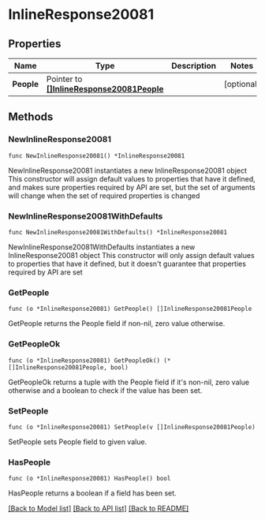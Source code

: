 # InlineResponse20081

## Properties

Name | Type | Description | Notes
------------ | ------------- | ------------- | -------------
**People** | Pointer to [**[]InlineResponse20081People**](InlineResponse20081People.md) |  | [optional] 

## Methods

### NewInlineResponse20081

`func NewInlineResponse20081() *InlineResponse20081`

NewInlineResponse20081 instantiates a new InlineResponse20081 object
This constructor will assign default values to properties that have it defined,
and makes sure properties required by API are set, but the set of arguments
will change when the set of required properties is changed

### NewInlineResponse20081WithDefaults

`func NewInlineResponse20081WithDefaults() *InlineResponse20081`

NewInlineResponse20081WithDefaults instantiates a new InlineResponse20081 object
This constructor will only assign default values to properties that have it defined,
but it doesn't guarantee that properties required by API are set

### GetPeople

`func (o *InlineResponse20081) GetPeople() []InlineResponse20081People`

GetPeople returns the People field if non-nil, zero value otherwise.

### GetPeopleOk

`func (o *InlineResponse20081) GetPeopleOk() (*[]InlineResponse20081People, bool)`

GetPeopleOk returns a tuple with the People field if it's non-nil, zero value otherwise
and a boolean to check if the value has been set.

### SetPeople

`func (o *InlineResponse20081) SetPeople(v []InlineResponse20081People)`

SetPeople sets People field to given value.

### HasPeople

`func (o *InlineResponse20081) HasPeople() bool`

HasPeople returns a boolean if a field has been set.


[[Back to Model list]](../README.md#documentation-for-models) [[Back to API list]](../README.md#documentation-for-api-endpoints) [[Back to README]](../README.md)


